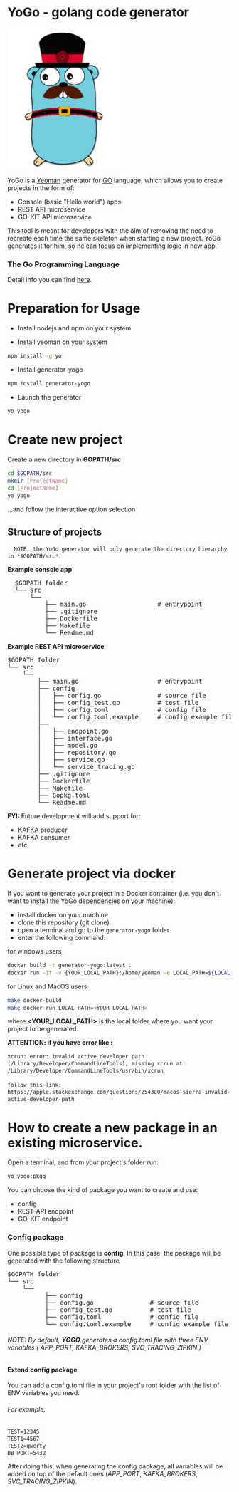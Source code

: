# YoGo - golang code generator 
![Logo](https://github.com/andriylesch/generator-yogo/blob/master/logo_small.png)

YoGo is a [Yeoman](http://yeoman.io/) generator for [GO](https://golang.org/) language, which allows you to create projects in the form of:
- Console (basic "Hello world") apps
- REST API microservice
- GO-KIT API microservice

This tool is meant for developers with the aim of removing the need to recreate each time the same skeleton when starting a new project. 
YoGo generates it for him, so he can focus on implementing logic in new app.

### The Go Programming Language

Detail info you can find [here](https://golang.org/doc/).

# Preparation for Usage

- Install nodejs and npm on your system

- Install yeoman on your system

```bash
npm install -g yo
```
- Install generator-yogo

```bash
npm install generator-yogo
```

- Launch the generator
```bash
yo yogo
```

# Create new project

Create a new directory in **GOPATH/src**

```bash
cd $GOPATH/src
mkdir [ProjectName]
cd [ProjectName]
yo yogo
```

...and follow the interactive option selection

## Structure of projects

```
  NOTE: the YoGo generator will only generate the directory hierarchy in *$GOPATH/src*.
```
**Example console app**
<pre>
  $GOPATH folder
  └── src
      └── <YOUR_APP>
          ├── main.go                   # entrypoint
          ├── .gitignore                 
          ├── Dockerfile                 
          ├── Makefile                  
          └── Readme.md                  
</pre>
  
**Example REST API microservice**
<pre>
$GOPATH folder
└── src
    └── <YOUR_APP>
        ├── main.go                     # entrypoint
        ├── config
        │   ├── config.go               # source file
        │   ├── config_test.go          # test file
        │   ├── config.toml             # config file
        │   └── config.toml.example     # config example file
        ├── <NAME_YOUR_PACKAGE>
        │   ├── endpoint.go             
        │   ├── interface.go            
        │   ├── model.go                
        │   ├── repository.go           
        │   ├── service.go              
        │   └── service_tracing.go      
        ├── .gitignore                   
        ├── Dockerfile                   
        ├── Makefile                    
        ├── Gopkg.toml          
        └── Readme.md                   
</pre>

**FYI:** Future development will add support for:
- KAFKA producer
- KAFKA consumer
- etc.

# Generate project via docker 

If you want to generate your project in a Docker container (i.e. you don't want to install the YoGo dependencies on your machine):
- install docker on your machine 
- clone this repository (git clone)
- open a terminal and go to the `generator-yogo` folder
- enter the following command:

for windows users
``` bash
docker build -t generator-yogo:latest .
docker run -it -v {YOUR_LOCAL_PATH}:/home/yeoman -e LOCAL_PATH=${LOCAL_PATH} --name generator-yogo-container generator-yogo
```

for Linux and MacOS users

```bash
make docker-build
make docker-run LOCAL_PATH=<YOUR_LOCAL_PATH>
```
where **<YOUR_LOCAL_PATH>** is the local folder where you want your project to be generated.

**ATTENTION: if you have error like :**
```
xcrun: error: invalid active developer path (/Library/Developer/CommandLineTools), missing xcrun at: /Library/Developer/CommandLineTools/usr/bin/xcrun

follow this link: https://apple.stackexchange.com/questions/254380/macos-sierra-invalid-active-developer-path
```


# How to create a new package in an existing microservice.

Open a terminal, and from your project's folder run:

```bash
yo yogo:pkgg
```

You can choose the kind of package you want to create and use:
- config
- REST-API endpoint
- GO-KIT endpoint

### Config package

One possible type of package is **config**. 
In this case, the package will be generated with the following structure 

<pre>
$GOPATH folder
└── src
    └── <YOUR_APP>
          ├── config
          ├── config.go               # source file
          ├── config_test.go          # test file
          ├── config.toml             # config file
          └── config.toml.example     # config example file
</pre>

###### NOTE: By default, **YOGO** generates a config.toml file with three ENV variables ( *APP_PORT*, *KAFKA_BROKERS*, *SVC_TRACING_ZIPKIN* )

#### Extend config package 

You can add a config.toml file in your project's root folder with the list of ENV variables you need.

###### For example:
```
TEST=12345
TEST1=4567
TEST2=qwerty
DB_PORT=5432
```

After doing this, when generating the config package, all variables will be added on top of the default ones (*APP_PORT*, *KAFKA_BROKERS*, *SVC_TRACING_ZIPKIN*).
